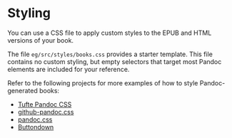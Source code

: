 # Styling

You can use a CSS file to apply custom styles to the EPUB and HTML versions of your book.

The file `eg/src/styles/books.css` provides a starter template. This file contains no custom styling, but empty selectors that target most Pandoc elements are included for your reference.

Refer to the following projects for more examples of how to style Pandoc-generated books:

- [Tufte Pandoc CSS](https://github.com/jez/tufte-pandoc-css)
- [github-pandoc.css](https://gist.github.com/dashed/6714393)
- [pandoc.css](https://gist.github.com/killercup/5917178)
- [Buttondown](https://gist.github.com/ryangray/1882525)
